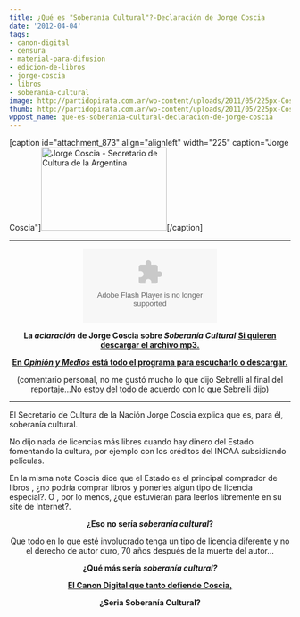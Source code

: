 ```yaml
---
title: ¿Qué es "Soberanía Cultural"?-Declaración de Jorge Coscia
date: '2012-04-04'
tags:
- canon-digital
- censura
- material-para-difusion
- edicion-de-libros
- jorge-coscia
- libros
- soberania-cultural
image: http://partidopirata.com.ar/wp-content/uploads/2011/05/225px-Coscia.jpg
thumb: http://partidopirata.com.ar/wp-content/uploads/2011/05/225px-Coscia-150x149.jpg
wppost_name: que-es-soberania-cultural-declaracion-de-jorge-coscia
---
```


[caption id="attachment_873" align="alignleft" width="225" caption="Jorge Coscia"]<a href="http://partidopirata.com.ar/wp-content/uploads/2011/05/225px-Coscia.jpg"><img class="size-full wp-image-873" title="225px-Coscia" src="http://partidopirata.com.ar/wp-content/uploads/2011/05/225px-Coscia.jpg" alt="Jorge Coscia - Secretario de Cultura de la Argentina" width="225" height="149" /></a>[/caption]

<hr />

<center>
<object id="player1149714" width="240" height="133" classid="clsid:d27cdb6e-ae6d-11cf-96b8-444553540000" codebase="http://download.macromedia.com/pub/shockwave/cabs/flash/swflash.cab#version=6,0,40,0"><param name="AllowScriptAccess" value="always" /><param name="allowFullScreen" value="true" /><param name="wmode" value="transparent" /><param name="src" value="http://www.ivoox.com/playerivoox_ee_1149714_1.html" /><param name="allowfullscreen" value="true" /><param name="allowscriptaccess" value="always" /><embed id="player1149714" width="240" height="133" type="application/x-shockwave-flash" src="http://www.ivoox.com/playerivoox_ee_1149714_1.html" AllowScriptAccess="always" allowFullScreen="true" wmode="transparent" allowfullscreen="true" allowscriptaccess="always" /></object></center>
<p style="text-align: center;"><strong>La <em>aclaración</em> de Jorge Coscia sobre <em>Soberanía Cultural</em></strong>
<strong> <a href="http://www.ivoox.com/jorge-coscia-jorge-lanata-sobre-soberania-cultural_md_1149714_1.mp3" target="_blank">Si quieren descargar el archivo mp3.</a></strong></p>
<p style="text-align: center;"><strong><a href="http://opinionymedios.blogspot.com.br/2012/04/lanata-en-radio-mitre-audio-442012.html" target="_blank">En <em>Opinión y Medios</em> está todo el programa para escucharlo o descargar.</a></strong></p>
<p style="text-align: center;">(comentario personal, no me gustó mucho lo que dijo Sebrelli al final del reportaje...No estoy del todo de acuerdo con lo que Sebrelli dijo)</p>


<hr />

El Secretario de Cultura de la Nación Jorge Coscia explica que es, para él, soberanía cultural.

No dijo nada de licencias más libres cuando hay dinero del Estado fomentando la cultura, por ejemplo con los créditos del INCAA subsidiando películas.

En la misma nota Coscia dice que el Estado es el principal comprador de libros , ¿no podría comprar libros y ponerles algun tipo de licencia especial?. O , por lo menos, ¿que estuvieran para leerlos libremente en su site de Internet?.
<p style="text-align: center;"><strong>¿Eso no sería<em> soberanía cultural</em>?</strong></p>
<p style="text-align: center;">Que todo en lo que esté involucrado tenga un tipo de licencia diferente y no el derecho de autor duro, 70 años después de la muerte del autor...</p>
<p style="text-align: center;"><strong>¿Qué más sería <em>soberanía cultural?</em></strong></p>
<p style="text-align: center;"><strong><a href="http://partidopirata.com.ar/872/jorge-coscia-secretario-de-cultura-de-la-nacion-hablando-sobre-cambios-en-el-derecho-de-autor">El Canon Digital que tanto defiende Coscia, </a></strong></p>
<p style="text-align: center;"><strong>¿Seria Soberanía Cultural?</strong></p>
